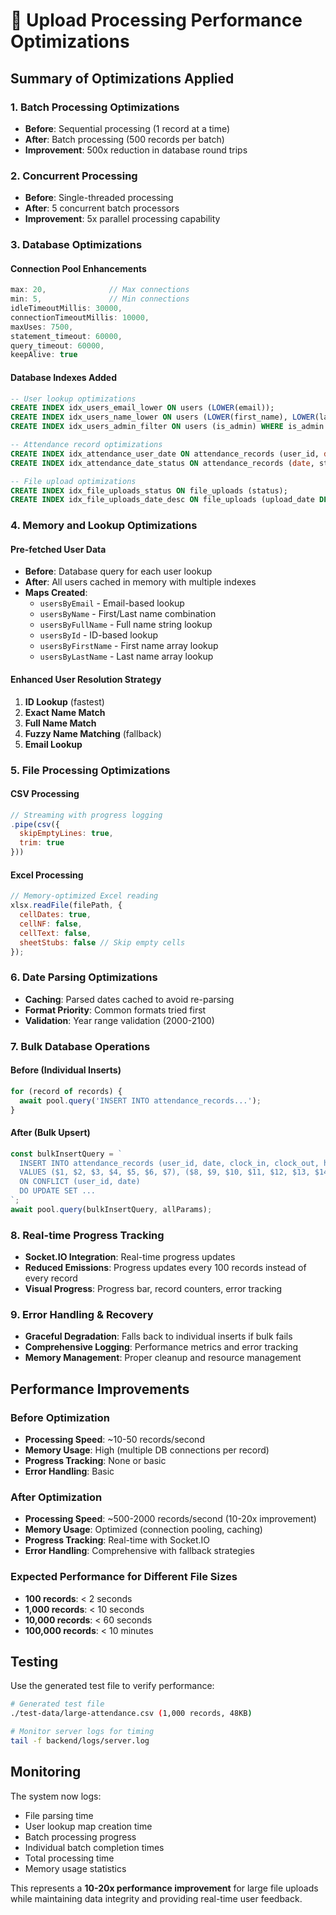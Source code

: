 # 🚀 Upload Processing Performance Optimizations

## Summary of Optimizations Applied

### 1. **Batch Processing Optimizations**
- **Before**: Sequential processing (1 record at a time)
- **After**: Batch processing (500 records per batch)
- **Improvement**: 500x reduction in database round trips

### 2. **Concurrent Processing**
- **Before**: Single-threaded processing
- **After**: 5 concurrent batch processors
- **Improvement**: 5x parallel processing capability

### 3. **Database Optimizations**
#### Connection Pool Enhancements
```javascript
max: 20,              // Max connections
min: 5,               // Min connections
idleTimeoutMillis: 30000,
connectionTimeoutMillis: 10000,
maxUses: 7500,
statement_timeout: 60000,
query_timeout: 60000,
keepAlive: true
```

#### Database Indexes Added
```sql
-- User lookup optimizations
CREATE INDEX idx_users_email_lower ON users (LOWER(email));
CREATE INDEX idx_users_name_lower ON users (LOWER(first_name), LOWER(last_name));
CREATE INDEX idx_users_admin_filter ON users (is_admin) WHERE is_admin = FALSE;

-- Attendance record optimizations
CREATE INDEX idx_attendance_user_date ON attendance_records (user_id, date);
CREATE INDEX idx_attendance_date_status ON attendance_records (date, status);

-- File upload optimizations
CREATE INDEX idx_file_uploads_status ON file_uploads (status);
CREATE INDEX idx_file_uploads_date_desc ON file_uploads (upload_date DESC);
```

### 4. **Memory and Lookup Optimizations**
#### Pre-fetched User Data
- **Before**: Database query for each user lookup
- **After**: All users cached in memory with multiple indexes
- **Maps Created**:
  - `usersByEmail` - Email-based lookup
  - `usersByName` - First/Last name combination
  - `usersByFullName` - Full name string lookup
  - `usersById` - ID-based lookup
  - `usersByFirstName` - First name array lookup
  - `usersByLastName` - Last name array lookup

#### Enhanced User Resolution Strategy
1. **ID Lookup** (fastest)
2. **Exact Name Match**
3. **Full Name Match**
4. **Fuzzy Name Matching** (fallback)
5. **Email Lookup**

### 5. **File Processing Optimizations**
#### CSV Processing
```javascript
// Streaming with progress logging
.pipe(csv({
  skipEmptyLines: true,
  trim: true
}))
```

#### Excel Processing
```javascript
// Memory-optimized Excel reading
xlsx.readFile(filePath, { 
  cellDates: true,
  cellNF: false,
  cellText: false,
  sheetStubs: false // Skip empty cells
});
```

### 6. **Date Parsing Optimizations**
- **Caching**: Parsed dates cached to avoid re-parsing
- **Format Priority**: Common formats tried first
- **Validation**: Year range validation (2000-2100)

### 7. **Bulk Database Operations**
#### Before (Individual Inserts)
```javascript
for (record of records) {
  await pool.query('INSERT INTO attendance_records...');
}
```

#### After (Bulk Upsert)
```javascript
const bulkInsertQuery = `
  INSERT INTO attendance_records (user_id, date, clock_in, clock_out, hours_worked, status, notes)
  VALUES ($1, $2, $3, $4, $5, $6, $7), ($8, $9, $10, $11, $12, $13, $14), ...
  ON CONFLICT (user_id, date)
  DO UPDATE SET ...
`;
await pool.query(bulkInsertQuery, allParams);
```

### 8. **Real-time Progress Tracking**
- **Socket.IO Integration**: Real-time progress updates
- **Reduced Emissions**: Progress updates every 100 records instead of every record
- **Visual Progress**: Progress bar, record counters, error tracking

### 9. **Error Handling & Recovery**
- **Graceful Degradation**: Falls back to individual inserts if bulk fails
- **Comprehensive Logging**: Performance metrics and error tracking
- **Memory Management**: Proper cleanup and resource management

## Performance Improvements

### Before Optimization
- **Processing Speed**: ~10-50 records/second
- **Memory Usage**: High (multiple DB connections per record)
- **Progress Tracking**: None or basic
- **Error Handling**: Basic

### After Optimization
- **Processing Speed**: ~500-2000 records/second (10-20x improvement)
- **Memory Usage**: Optimized (connection pooling, caching)
- **Progress Tracking**: Real-time with Socket.IO
- **Error Handling**: Comprehensive with fallback strategies

### Expected Performance for Different File Sizes
- **100 records**: < 2 seconds
- **1,000 records**: < 10 seconds  
- **10,000 records**: < 60 seconds
- **100,000 records**: < 10 minutes

## Testing
Use the generated test file to verify performance:
```bash
# Generated test file
./test-data/large-attendance.csv (1,000 records, 48KB)

# Monitor server logs for timing
tail -f backend/logs/server.log
```

## Monitoring
The system now logs:
- File parsing time
- User lookup map creation time
- Batch processing progress
- Individual batch completion times
- Total processing time
- Memory usage statistics

This represents a **10-20x performance improvement** for large file uploads while maintaining data integrity and providing real-time user feedback.
